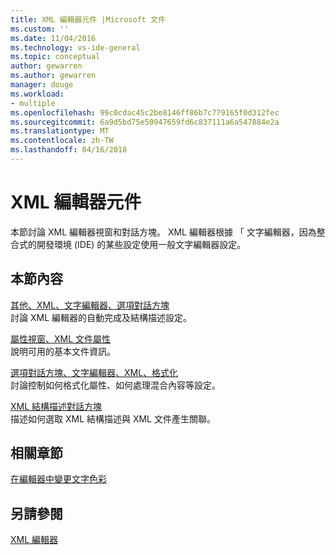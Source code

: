 ```yaml
---
title: XML 編輯器元件 |Microsoft 文件
ms.custom: ''
ms.date: 11/04/2016
ms.technology: vs-ide-general
ms.topic: conceptual
author: gewarren
ms.author: gewarren
manager: douge
ms.workload:
- multiple
ms.openlocfilehash: 99c0cdac45c2be8146ff86b7c779165f0d312fec
ms.sourcegitcommit: 6a9d5bd75e50947659fd6c837111a6a547884e2a
ms.translationtype: MT
ms.contentlocale: zh-TW
ms.lasthandoff: 04/16/2018
---
```

# <a name="xml-editor-components"></a>XML 編輯器元件

本節討論 XML 編輯器視窗和對話方塊。 XML 編輯器根據 「 文字編輯器，因為整合式的開發環境 (IDE) 的某些設定使用一般文字編輯器設定。

## <a name="in-this-section"></a>本節內容

[其他、XML、文字編輯器、選項對話方塊](../xml-tools/miscellaneous-xml-text-editor-options-dialog-box.md)  
討論 XML 編輯器的自動完成及結構描述設定。

[屬性視窗、XML 文件屬性](../xml-tools/xml-document-properties-properties-window.md)  
說明可用的基本文件資訊。

[選項對話方塊、文字編輯器、XML、格式化](../xml-tools/formatting-xml-text-editor-options-dialog-box.md)  
討論控制如何格式化屬性、如何處理混合內容等設定。

[XML 結構描述對話方塊](../xml-tools/xml-schemas-dialog-box.md)  
描述如何選取 XML 結構描述與 XML 文件產生關聯。

## <a name="related-sections"></a>相關章節

[在編輯器中變更文字色彩](../ide/quickstart-personalize-the-ide.md#change-text-color)

## <a name="see-also"></a>另請參閱

[XML 編輯器](../xml-tools/xml-editor.md)
